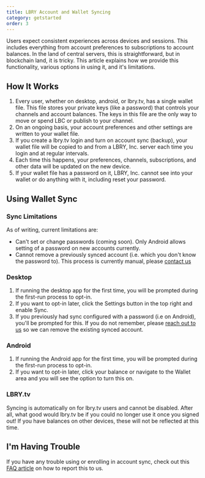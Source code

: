 ```yaml
---
title: LBRY Account and Wallet Syncing
category: getstarted
order: 3
---
```

Users expect consistent experiences across devices and sessions. This includes everything from account preferences to subscriptions to account balances. In the land of central servers, this is straightforward, but in blockchain land, it is tricky. This article explains how we provide this functionality, various options in using it, and it's limitations.

## How It Works
1. Every user, whether on desktop, android, or lbry.tv, has a single wallet file. This file stores your private keys (like a password) that controls your channels and account balances. The keys in this file are the only way to move or spend LBC or publish to your channel.
1. On an ongoing basis, your account preferences and other settings are written to your wallet file.
1. If you create a lbry.tv login and turn on account sync (backup), your wallet file will be copied to and from a LBRY, Inc. server each time you login and at regular intervals.
1. Each time this happens, your preferences, channels, subscriptions, and other data will be updated on the new device.
1. If your wallet file has a password on it, LBRY, Inc. cannot see into your wallet or do anything with it, including reset your password.

## Using Wallet Sync
### Sync Limitations
As of writing, current limitations are:
- Can't set or change passwords (coming soon). Only Android allows setting of a password on new accounts currently.
- Cannot remove a previously synced account (i.e. which you don't know the password to). This process is currently manual, please [contact us](/faq/support)

### Desktop
1. If running the desktop app for the first time, you will be prompted during the first-run process to opt-in.
1. If you want to opt-in later, click the Settings button in the top right and enable Sync.
1. If you previously had sync configured with a password (i.e on Android), you'll be prompted for this. If you do not remember, please [reach out to us](mailto:hello@lbry.com) so we can remove the existing synced account.

### Android
1. If running the Android app for the first time, you will be prompted during the first-run process to opt-in.
1. If you want to opt-in later, click your balance or navigate to the Wallet area and you will see the option to turn this on.

### LBRY.tv
Syncing is automatically on for lbry.tv users and cannot be disabled. After all, what good would lbry.tv be if you could no longer use it once you signed out! If you have balances on other devices, these will not be reflected at this time.  

## I'm Having Trouble
If you have any trouble using or enrolling in account sync, check out this [FAQ article](/faq/how-to-report-bugs) on how to report this to us.
